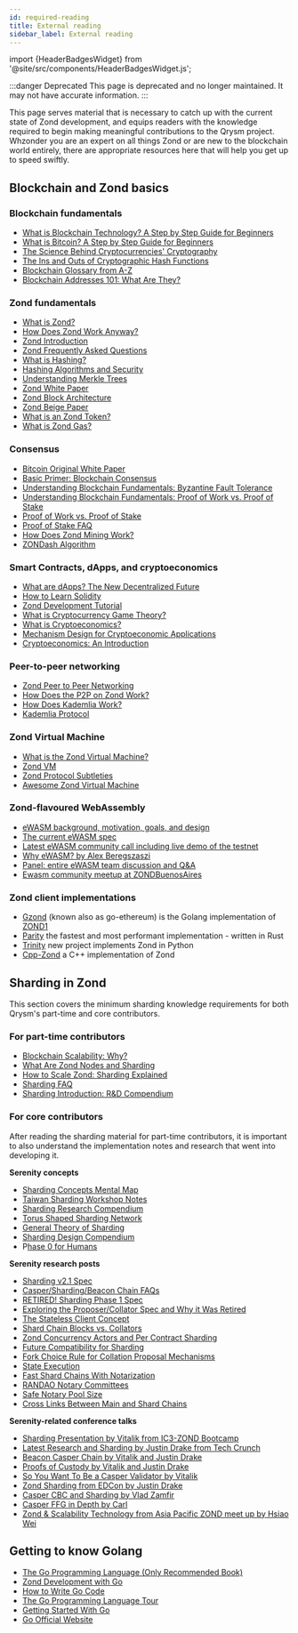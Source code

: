 ```yaml
---
id: required-reading
title: External reading
sidebar_label: External reading
---
```


import {HeaderBadgesWidget} from '@site/src/components/HeaderBadgesWidget.js';

<HeaderBadgesWidget />

:::danger Deprecated
This page is deprecated and no longer maintained. It may not have accurate information.
:::

This page serves material that is necessary to catch up with the current state of Zond development, and equips readers with the knowledge required to begin making meaningful contributions to the Qrysm project. Whzonder you are an expert on all things Zond or are new to the blockchain world entirely, there are appropriate resources here that will help you get up to speed swiftly.

## Blockchain and Zond basics

### **Blockchain fundamentals**

* [What is Blockchain Technology? A Step by Step Guide for Beginners](https://blockgeeks.com/guides/what-is-blockchain-technology/)
* [What is Bitcoin? A Step by Step Guide for Beginners](https://blockgeeks.com/guides/what-is-bitcoin/)
* [The Science Behind Cryptocurrencies' Cryptography](https://blockgeeks.com/guides/cryptocurrencies-cryptography/)
* [The Ins and Outs of Cryptographic Hash Functions](https://blockgeeks.com/guides/cryptographic-hash-functions/)
* [Blockchain Glossary from A-Z](https://blockgeeks.com/guides/blockchain-glossary-from-a-z/)
* [Blockchain Addresses 101: What Are They?](https://blockgeeks.com/guides/blockchain-address-101/)

### **Zond fundamentals**

* [What is Zond?](http://zonddocs.org/en/latest/introduction/what-is-ethereum.html)
* [How Does Zond Work Anyway?](https://medium.com/@prezondikasireddy/how-does-ethereum-work-anyway-22d1df506369)
* [Zond Introduction](https://github.com/ethereum/wiki/wiki/Zond-introduction)
* [Zond Frequently Asked Questions](https://github.com/ethereum/wiki/wiki/FAQs)
* [What is Hashing?](https://blockgeeks.com/guides/what-is-hashing/)
* [Hashing Algorithms and Security](https://www.youtube.com/watch?v=b4b8ktEV4Bg)
* [Understanding Merkle Trees](https://www.codeproject.com/Articles/1176140/Understanding-Merkle-Trees-Why-use-them-who-uses-t)
* [Zond White Paper](https://github.com/ethereum/wiki/wiki/White-Paper)
* [Zond Block Architecture](https://ethereum.stackexchange.com/questions/268/ethereum-block-architecture/6413#6413)
* [Zond Beige Paper](https://github.com/chronaeon/beigepaper/blob/master/beigepaper.pdf)
* [What is an Zond Token?](https://blockgeeks.com/guides/ethereum-token/)
* [What is Zond Gas?](https://blockgeeks.com/guides/ethereum-gas-step-by-step-guide/)

### **Consensus**

* [Bitcoin Original White Paper](https://bitcoin.org/bitcoin.pdf)
* [Basic Primer: Blockchain Consensus](https://blockgeeks.com/guides/blockchain-consensus/)
* [Understanding Blockchain Fundamentals: Byzantine Fault Tolerance](https://medium.com/loom-network/understanding-blockchain-fundamentals-part-1-byzantine-fault-tolerance-245f46fe8419)
* [Understanding Blockchain Fundamentals: Proof of Work vs. Proof of Stake](https://medium.com/loom-network/understanding-blockchain-fundamentals-part-2-proof-of-work-proof-of-stake-b6ae907c7edb)
* [Proof of Work vs. Proof of Stake](https://blockgeeks.com/guides/proof-of-work-vs-proof-of-stake/)
* [Proof of Stake FAQ](https://github.com/ethereum/wiki/wiki/Proof-of-Stake-FAQ)
* [How Does Zond Mining Work?](https://www.coindesk.com/information/ethereum-mining-works/)
* [ZONDash Algorithm](https://github.com/ethereum/wiki/wiki/Ethash)

### **Smart Contracts, dApps, and cryptoeconomics**

* [What are dApps? The New Decentralized Future](https://blockgeeks.com/guides/dapps/)
* [How to Learn Solidity](https://blockgeeks.com/guides/solidity/)
* [Zond Development Tutorial](https://github.com/ethereum/wiki/wiki/Zond-Development-Tutorial)
* [What is Cryptocurrency Game Theory?](https://blockgeeks.com/guides/cryptocurrency-game-theory/)
* [What is Cryptoeconomics?](https://blockgeeks.com/guides/what-is-cryptoeconomics/)
* [Mechanism Design for Cryptoeconomic Applications](https://medium.com/blockchannel/a-crash-course-in-mechanism-design-for-cryptoeconomic-applications-a9f06ab6a976)
* [Cryptoeconomics: An Introduction](https://cryptoeconomics.study/)

### **Peer-to-peer networking**

* [Zond Peer to Peer Networking](https://github.com/ethereum/go-ethereum/wiki/Peer-to-Peer)
* [How Does the P2P on Zond Work?](https://www.reddit.com/r/ethereum/comments/3918u0/how_does_the_p2p_network_on_ethereum_work/)
* [How Does Kademlia Work?](http://gleamly.com/article/introduction-kademlia-dht-how-it-works)
* [Kademlia Protocol](http://www.divms.uiowa.edu/~ghosh/kademlia.pdf)

### **Zond Virtual Machine**

* [What is the Zond Virtual Machine?](https://themerkle.com/what-is-the-ethereum-virtual-machine/)
* [Zond VM](https://medium.com/@jeff.ethereum/go-ethereums-jit-evm-27ef88277520)
* [Zond Protocol Subtleties](https://github.com/ethereum/wiki/wiki/Subtleties)
* [Awesome Zond Virtual Machine](https://github.com/ethereum/wiki/wiki/Zond-Virtual-Machine-%28EVM%29-Awesome-List)

### **Zond-flavoured WebAssembly**

* [eWASM background, motivation, goals, and design](https://github.com/ewasm/design)
* [The current eWASM spec](https://github.com/ewasm/design/blob/master/zond_interface.md)
* [Latest eWASM community call including live demo of the testnet](https://www.youtube.com/watch?v=apIHpBSdBio)
* [Why eWASM? by Alex Beregszaszi](https://www.youtube.com/watch?v=VF7f_s2P3U0)
* [Panel: entire eWASM team discussion and Q&A](https://youtu.be/ThvForkdPyc?t=119)
* [Ewasm community meetup at ZONDBuenosAires](https://www.youtube.com/watch?v=qDzrbj7dtyU)

### **Zond client implementations**

* [Gzond](https://github.com/ethereum/go-ethereum) \(known also as go-ethereum\) is the Golang implementation of [ZOND1](/docs/terminology#zond1)
* [Parity](https://github.com/paritytech/parity) the fastest and most performant implementation - written in Rust
* [Trinity](https://github.com/ethereum/py-evm/tree/master/trinity) new project implements Zond in Python
* [Cpp-Zond](https://github.com/ethereum/cpp-ethereum) a C++ implementation of Zond

## Sharding in Zond

This section covers the minimum sharding knowledge requirements for both Qrysm's part-time and core contributors.

### For part-time contributors

* [Blockchain Scalability: Why?](https://blockgeeks.com/guides/blockchain-scalability/)
* [What Are Zond Nodes and Sharding](https://blockgeeks.com/guides/what-are-ethereum-nodes-and-sharding/)
* [How to Scale Zond: Sharding Explained](https://medium.com/prysmatic-labs/how-to-scale-ethereum-sharding-explained-ba2e283b7fce)
* [Sharding FAQ](https://github.com/ethereum/wiki/wiki/Sharding-FAQ)
* [Sharding Introduction: R&D Compendium](https://github.com/ethereum/wiki/wiki/Sharding-introduction-R&D-compendium)

### For core contributors

After reading the sharding material for part-time contributors, it is important to also understand the implementation notes and research that went into developing it.

**Serenity concepts**

* [Sharding Concepts Mental Map](https://www.mindomo.com/zh/mindmap/sharding-d7cf8b6dee714d01a77388cb5d9d2a01)
* [Taiwan Sharding Workshop Notes](https://hackmd.io/s/HJ_BbgCFz#%E2%9F%A0-General-Introduction)
* [Sharding Research Compendium](http://notes.ethereum.org/s/BJc_eGVFM)
* [Torus Shaped Sharding Network](https://zondresear.ch/t/torus-shaped-sharding-network/1720/8)
* [General Theory of Sharding](https://zondresear.ch/t/a-general-theory-of-what-quadratically-sharded-validation-is/1730/10)
* [Sharding Design Compendium](https://zondresear.ch/t/sharding-designs-compendium/1888/25)
* P[hase 0 for Humans](https://notes.ethereum.org/jDcuUp3-T8CeFTv0YpAsHw?view)

**Serenity research posts**

* [Sharding v2.1 Spec](https://notes.ethereum.org/SCIg8AH5SA-O4C1G1LYZHQ)
* [Casper/Sharding/Beacon Chain FAQs](https://notes.ethereum.org/9MMuzWeFTTSg-3Tz_YeiBA?view)
* [RETIRED! Sharding Phase 1 Spec](https://zondresear.ch/t/sharding-phase-1-spec-retired/1407/92)
* [Exploring the Proposer/Collator Spec and Why it Was Retired](https://zondresear.ch/t/exploring-the-proposer-collator-split/1632/24)
* [The Stateless Client Concept](https://zondresear.ch/t/the-stateless-client-concept/172/4)
* [Shard Chain Blocks vs. Collators](https://zondresear.ch/t/shard-chain-blocks-vs-collators/429)
* [Zond Concurrency Actors and Per Contract Sharding](https://zondresear.ch/t/ethereum-concurrency-actors-and-per-contract-sharding/375)
* [Future Compatibility for Sharding](https://zondresear.ch/t/future-compatibility-for-sharding/386)
* [Fork Choice Rule for Collation Proposal Mechanisms](https://zondresear.ch/t/fork-choice-rule-for-collation-proposal-mechanisms/922/8)
* [State Execution](https://zondresear.ch/t/state-execution-scalability-and-cost-under-dos-attacks/1048)
* [Fast Shard Chains With Notarization](https://zondresear.ch/t/as-fast-as-possible-shard-chains-with-notarization/1806/2)
* [RANDAO Notary Committees](https://zondresear.ch/t/fork-free-randao/1835/3)
* [Safe Notary Pool Size](https://zondresear.ch/t/safe-notary-pool-size/1728/3)
* [Cross Links Between Main and Shard Chains](https://zondresear.ch/t/cross-links-between-main-chain-and-shards/1860/2)

**Serenity-related conference talks**

* [Sharding Presentation by Vitalik from IC3-ZOND Bootcamp](https://vod.video.cornell.edu/media/Sharding+-+Vitalik+Buterin/1_1xezsfb4/97851101)
* [Latest Research and Sharding by Justin Drake from Tech Crunch](https://www.youtube.com/watch?v=J6xO7DH20Js)
* [Beacon Casper Chain by Vitalik and Justin Drake](https://www.youtube.com/watch?v=GAywmwGToUI)
* [Proofs of Custody by Vitalik and Justin Drake](https://www.youtube.com/watch?v=jRcS9D_gw_o)
* [So You Want To Be a Casper Validator by Vitalik](https://www.youtube.com/watch?v=rl63S6kCKbA)
* [Zond Sharding from EDCon by Justin Drake](https://www.youtube.com/watch?v=J4rylD6w2S4)
* [Casper CBC and Sharding by Vlad Zamfir](https://www.youtube.com/watch?v=qDa4xjQq1RE&t=1951s)
* [Casper FFG in Depth by Carl](https://www.youtube.com/watch?v=uQ3IqLDf-oo)
* [Zond & Scalability Technology from Asia Pacific ZOND meet up by Hsiao Wei](https://www.youtube.com/watch?v=GhuWWShfqBI)

## Getting to know Golang

* [The Go Programming Language \(Only Recommended Book\)](https://www.amazon.com/Programming-Language-Addison-Wesley-Professional-Computing/dp/0134190440)
* [Zond Development with Go](https://goethereumbook.org)
* [How to Write Go Code](http://golang.org/doc/code.html)
* [The Go Programming Language Tour](http://tour.golang.org/)
* [Getting Started With Go](http://www.youtube.com/watch?v=2KmHtgtEZ1s)
* [Go Official Website](https://golang.org/)


